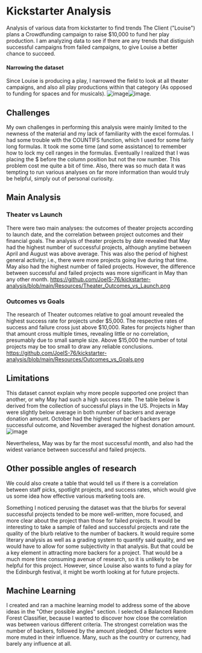 # Kickstarter Analysis
Analysis of various data from kickstarter to find trends
The Client ("Louise") plans a Crowdfunding campaign to raise $10,000 to fund her play production. I am analyzing data to see if there are any trends that distiguish successful campaigns from failed campaigns, to give Louise a better chance to succeed.

#### Narrowing the dataset
Since Louise is producing a play, I narrowed the field to look at all theater campaigns, and also all play productions within that category (As opposed to funding for spaces and for musicals). ![image](https://user-images.githubusercontent.com/84299125/121837021-e1781680-cc91-11eb-94c8-d5a10e2dada1.png)![image](https://user-images.githubusercontent.com/84299125/121837086-0bc9d400-cc92-11eb-8287-a25215bb3d29.png). 

## Challenges
My own challenges in performing this analysis were mainly limited to the newness of the material and my lack of familiarity with the excel formulas. I had some trouble with the COUNTIFS function, which I used for some fairly long formulas. It took me some time (and some assistance) to remember how to lock my cell ranges in the formulas. Eventually I realized that I was placing the $ before the column position but not the row number. This problem cost me quite a bit of time. Also, there was so much data it was tempting to run various analyses on far more information than would truly be helpful, simply out of personal curiosity.

## Main Analysis
### Theater vs Launch
There were two main analyses: the outcomes of theater projects according to launch date, and the correlation between project outcomes and their financial goals.
The analysis of theater projects by date revealed that May had the highest number of successful projects, although anytime between April and August was above average. This was also the period of highest general activity; i.e., there were more projects going live during that time. May also had the highest number of failed projects. However, the difference between successful and failed projects was more significant in May than any other month. https://github.com/JoelS-76/kickstarter-analysis/blob/main/Resources/Theater_Outcomes_vs_Launch.png

### Outcomes vs Goals
The research of Theater outcomes relative to goal amount revealed the highest success rate for projects under $5,000. The respective rates of success and failure cross just above $10,000. Rates for projects higher than that amount cross multiple times, revealing little or no correlation, presumably due to small sample size. Above $15,000 the number of total projects may be too small to draw any reliable conclusions. https://github.com/JoelS-76/kickstarter-analysis/blob/main/Resources/Outcomes_vs_Goals.png

## Limitations
This dataset cannot explain why more people supported one project than another, or why May had such a high success rate. The table below is derived from the collection of successful plays in the US. Projects in May were slightly below average in both number of backers and average donation amount. October had the highest number of backers per successful outcome, and November averaged the highest donation amount. ![image](https://user-images.githubusercontent.com/84299125/121882798-39cd0980-ccce-11eb-8ed1-a98f12373044.png) 

Nevertheless, May was by far the most successful month, and also had the widest variance between successful and failed projects.

## Other possible angles of research
We could also create a table that would tell us if there is a correlation between staff picks, spotlight projects, and success rates, which would give us some idea how effective various marketing tools are.

Something I noticed perusing the dataset was that the blurbs for several successful projects tended to be more well-written, more focused, and more clear about the project than those for failed projects. It would be interesting to take a sample of failed and successful projects and rate the quality of the blurb relative to the number of backers. It would require some literary analysis as well as a grading system to quantify said quality, and we would have to allow for some subjectivity in that analysis. But that could be a key element in attracting more backers for a project. That would be a much more time consuming avenue of research, so it is unlikely to be helpful for this project. However, since Louise also wants to fund a play for the Edinburgh festival, it might be worth looking at for future projects.

## Machine Learning
I created and ran a machine learning model to address some of the above ideas in the "Other possible angles" section. I selected a Balanced Random Forest Classifier, because I wanted to discover how close the correlation was between various different criteria. The strongest correlation was the number of backers, followed by the amount pledged. Other factors were more muted in their influence. Many, such as the country or currency, had barely any influence at all.


